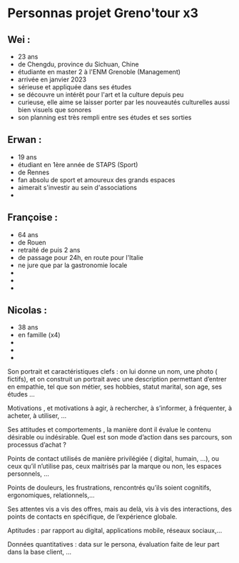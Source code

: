 # Personnas projet Greno'tour x3

## Wei : 
- 23 ans
- de Chengdu, province du Sichuan, Chine
- étudiante en master 2 à l'ENM Grenoble (Management)
- arrivée en janvier 2023
- sérieuse et appliquée dans ses études
- se découvre un intérêt pour l'art et la culture depuis peu 
- curieuse, elle aime se laisser porter par les nouveautés culturelles aussi bien visuels que sonores
- son planning est très rempli entre ses études et ses sorties

## Erwan : 
- 19 ans
- étudiant en 1ère année de STAPS (Sport)
- de Rennes
- fan absolu de sport et amoureux des grands espaces
- aimerait s'investir au sein d'associations
- 

## Françoise :
- 64 ans
- de Rouen
- retraité de puis 2 ans
- de passage pour 24h, en route pour l'Italie
- ne jure que par la gastronomie locale
- 
- 
- 

## Nicolas :
- 38 ans
- en famille (x4)
- 
-
-




Son portrait et caractéristiques clefs : on lui donne un nom, une photo ( fictifs), et on construit un portrait avec une description permettant d’entrer en empathie, tel que son métier, ses hobbies, statut marital, son age, ses études …

Motivations , et motivations à agir, à rechercher, à s’informer, à fréquenter, à acheter, à utiliser, …

Ses attitudes et comportements , la manière dont il évalue le contenu désirable ou indésirable. Quel est son mode d’action dans ses parcours, son processus d’achat ?

Points de contact utilisés de manière privilégiée ( digital, humain, …), ou ceux qu’il n’utilise pas, ceux maitrisés par la marque ou non, les espaces personnels,  …

Points de douleurs, les frustrations, rencontrés qu’ils soient cognitifs, ergonomiques, relationnels,… 

Ses attentes vis a vis des offres, mais au delà, vis à vis des interactions, des points de contacts en spécifique, de l’expérience globale.

Aptitudes : par rapport au digital, applications mobile, réseaux sociaux,…

Données quantitatives : data sur le persona, évaluation faite de leur part dans la base client, …